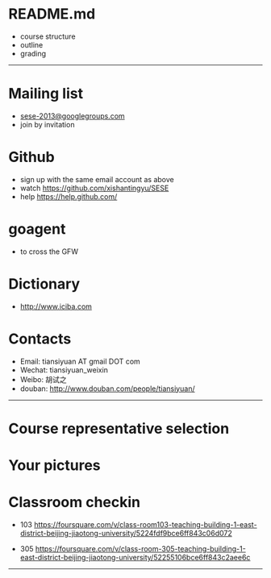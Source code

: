 # README.md

*	course structure
*	outline
*	grading

----

# Mailing list

*	sese-2013@googlegroups.com
*	join by invitation

# Github

*	sign up with the same email account as above
*	watch <https://github.com/xishantingyu/SESE>
*	help <https://help.github.com/>

# goagent

*	to cross the GFW


# Dictionary

*	<http://www.iciba.com>


# Contacts

*	Email: tiansiyuan AT gmail DOT com
*	Wechat: tiansiyuan_weixin
*	Weibo: 胡试之
*	douban: <http://www.douban.com/people/tiansiyuan/>

----

# Course representative selection

# Your pictures

# Classroom checkin

*	103 <https://foursquare.com/v/class-room103-teaching-building-1-east-district-beijing-jiaotong-university/5224fdf9bce6ff843c06d072>

*	305 <https://foursquare.com/v/class-room-305-teaching-building-1-east-district-beijing-jiaotong-university/52255106bce6ff843c2aee6c>

----